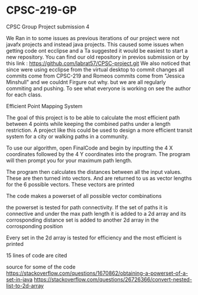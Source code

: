 # CPSC-219-GP

CPSC Group Project submission 4

We Ran in to some issues as previous iterations of our project were not javafx projects and instead java projects. 
This caused some issues when getting code ont ecclipse and a Ta suggested it would be easiest to start a new 
repository. You can find our old repository in previos submission or by this link
: https://github.com/labrat57/CPSC-project.git
We also noticed that since were using ecclipse from the virtual desktop to commit changes all commits come from CPSC-219 and Romeos commits come from "Jessica Minshull" and we couldnt Firgure out why. but we are all regularly commiting and pushing. To see what everyone is working on see the author for each class.

Efficient Point Mapping System

The goal of this project is to be able to calculate the most efficient path between 4 points while keeping the combined paths under a length restriction. A project like this could be used to design a more efficient transit system for a city or walking paths in a community.

To use our algorithm, open FinalCode and begin by inputting the 4 X coordinates followed by the 4 Y coordinates into the program. The program will then prompt you for your maximum path length.

The program then calculates the distances between all the input values. These are then turned into vectors. And are returned to us as vector lengths for the 6 possible vectors. These vectors are printed

The code makes a powerset of all possible vector combinations

the powerset is tested for path connectivity. If the set of paths it is connective and under the max path length it is added to a 2d array and its corrosponding distance set is added to another 2d array in the corrosponding position

Every set in the 2d array is tested for efficiency and the most efficient is printed

15 lines of code are cited 

source for some of the code https://stackoverflow.com/questions/1670862/obtaining-a-powerset-of-a-set-in-java https://stackoverflow.com/questions/26726366/convert-nested-list-to-2d-array
